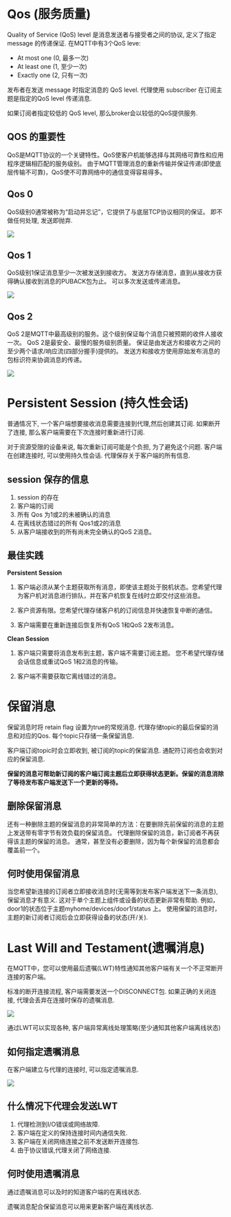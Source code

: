 # Qos (服务质量)

Quality of Service (QoS) level 是消息发送者与接受者之间的协议, 定义了指定 message 的传递保证.
在MQTT中有3个QoS leve:

* At most one (0, 最多一次)
* At least one (1, 至少一次)
* Exactly one (2, 只有一次)

发布者在发送 message 时指定消息的 QoS level.
代理使用 subscriber 在订阅主题是指定的QoS level 传递消息.

如果订阅者指定较低的 QoS level, 那么broker会以较低的QoS提供服务.

## QOS 的重要性

QoS是MQTT协议的一个关键特性。QoS使客户机能够选择与其网络可靠性和应用程序逻辑相匹配的服务级别。
由于MQTT管理消息的重新传输并保证传递(即使底层传输不可靠)，QoS使不可靠网络中的通信变得容易得多。

## Qos 0

QoS级别0通常被称为“启动并忘记”，它提供了与底层TCP协议相同的保证。
即不做任何处理, 发送即抛弃.

![](qos-levels_qos0.svg)

## Qos 1

QoS级别1保证消息至少一次被发送到接收方。
发送方存储消息，直到从接收方获得确认接收到消息的PUBACK包为止。
可以多次发送或传递消息。

![](qos-levels_qos1.svg)

## Qos 2

QoS 2是MQTT中最高级别的服务。这个级别保证每个消息只被预期的收件人接收一次。
QoS 2是最安全、最慢的服务级别质量。
保证是由发送方和接收方之间的至少两个请求/响应流(四部分握手)提供的。
发送方和接收方使用原始发布消息的包标识符来协调消息的传递。

![](qos-levels_qos2.svg)

# Persistent Session (持久性会话)

普通情况下, 一个客户端想要接收消息需要连接到代理,然后创建其订阅.
如果断开了连接, 那么客户端需要在下次连接时重新进行订阅.

对于资源受限的设备来说, 每次重新订阅可能是个负担, 为了避免这个问题.
客户端在创建连接时, 可以使用持久性会话.
代理保存关于客户端的所有信息.

## session 保存的信息

1. session 的存在
2. 客户端的订阅
3. 所有 Qos 为1或2的未被确认的消息
4. 在离线状态错过的所有 Qos1或2的消息
5. 从客户端接收到的所有尚未完全确认的QoS 2消息。

## 最佳实践

**Persistent Session**

1. 客户端必须从某个主题获取所有消息，即使该主题处于脱机状态。您希望代理为客户机对消息进行排队，并在客户机恢复在线时立即交付这些消息。

2. 客户资源有限。您希望代理存储客户机的订阅信息并快速恢复中断的通信。

3. 客户端需要在重新连接后恢复所有QoS 1和QoS 2发布消息。

**Clean Session**

1. 客户端只需要将消息发布到主题，客户端不需要订阅主题。 您不希望代理存储会话信息或重试QoS 1和2消息的传输。

2. 客户端不需要获取它离线错过的消息。

# 保留消息

保留消息时将 retain flag 设置为true的常规消息. 代理存储topic的最后保留的消息和对应的Qos.
每个topic只存储一条保留消息.

客户端订阅topic时会立即收到, 被订阅的topic的保留消息.
通配符订阅也会收到对应的保留消息.

**保留的消息可帮助新订阅的客户端订阅主题后立即获得状态更新。保留的消息消除了等待发布客户端发送下一个更新的等待。**

## 删除保留消息

还有一种删除主题的保留消息的非常简单的方法：在要删除先前保留的消息的主题上发送带有零字节有效负载的保留消息。
代理删除保留的消息，新订阅者不再获得该主题的保留的消息。
通常，甚至没有必要删除，因为每个新保留的消息都会覆盖前一个。

## 何时使用保留消息

当您希望新连接的订阅者立即接收消息时(无需等到发布客户端发送下一条消息),保留消息才有意义.
这对于单个主题上组件或设备的状态更新非常有帮助.
例如，door1的状态位于主题myhome/devices/door1/status 上。
使用保留的消息时，主题的新订阅者订阅后会立即获得设备的状态(开/关).

# Last Will and Testament(遗嘱消息)

在MQTT中，您可以使用最后遗嘱(LWT)特性通知其他客户端有关一个不正常断开连接的客户端。

标准的断开连接流程, 客户端需要发送一个DISCONNECT包.
如果正确的关闭连接, 代理会丢弃在连接时保存的遗嘱消息.

![](./disconnect.png)

通过LWT可以实现各种, 客户端异常离线处理策略(至少通知其他客户端离线状态)

## 如何指定遗嘱消息

在客户端建立与代理的连接时, 可以指定遗嘱消息.

![](./connect.png)

## 什么情况下代理会发送LWT

1. 代理检测到I/O错误或网络故障.
2. 客户端在定义的保持连接时间内通信失败.
3. 客户端在关闭网络连接之前不发送断开连接包.
4. 由于协议错误,代理关闭了网络连接.

## 何时使用遗嘱消息

通过遗嘱消息可以及时的知道客户端的在离线状态.

遗嘱消息配合保留消息可以用来更新客户端在离线状态.
